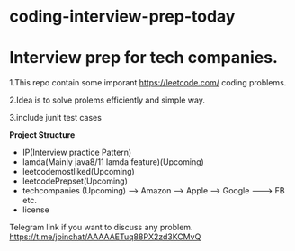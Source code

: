 # coding-interview-prep-today


# Interview prep for tech companies.

1.This repo contain some imporant https://leetcode.com/ coding problems.

2.Idea is to solve prolems efficiently and simple way.

3.include junit test cases

**Project Structure**

- IP(Interview practice Pattern)
- lamda(Mainly java8/11 lamda feature)(Upcoming)
- leetcodemostliked(Upcoming)
- leetcodePrepset(Upcoming)
- techcompanies (Upcoming)
    --> Amazon
    --> Apple
    --> Google
    ---> FB etc.
- license



Telegram link if you want to discuss any problem.
https://t.me/joinchat/AAAAAETuq88PX2zd3KCMvQ

